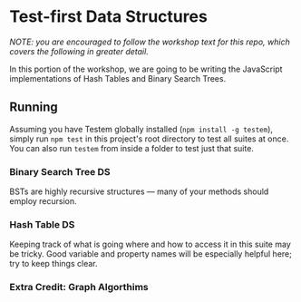 # Test-first Data Structures

*NOTE: you are encouraged to follow the workshop text for this repo, which covers the following in greater detail.*

In this portion of the workshop, we are going to be writing the JavaScript implementations of Hash Tables and Binary Search Trees.

## Running

Assuming you have Testem globally installed (`npm install -g testem`), simply run `npm test` in this project's root directory to test all suites at once. You can also run `testem` from inside a folder to test just that suite.

### Binary Search Tree DS

BSTs are highly recursive structures — many of your methods should employ recursion.

### Hash Table DS

Keeping track of what is going where and how to access it in this suite may be tricky. Good variable and property names will be especially helpful here; try to keep things clear.

### Extra Credit: Graph Algorthims